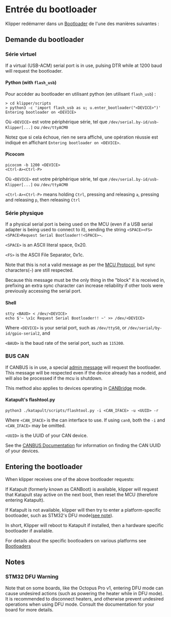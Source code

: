 # Entrée du bootloader

Klipper redémarrer dans un [Bootloader](Bootloaders.md) de l'une des manières suivantes :

## Demande du bootloader

### Série virtuel

If a virtual (USB-ACM) serial port is in use, pulsing DTR while at 1200 baud will request the bootloader.

#### Python (with `flash_usb`)

Pour accéder au bootloader en utilisant python (en utilisant `flash_usb`) :

```shell
> cd klipper/scripts
> python3 -c 'import flash_usb as u; u.enter_bootloader("<DEVICE>")'
Entering bootloader on <DEVICE>
```

Où `<DEVICE>` est votre périphérique série, tel que `/dev/serial.by-id/usb-Klipper[...]` ou `/dev/ttyACM0`

Notez que si cela échoue, rien ne sera affiché, une opération réussie est indiqué en affichant `Entering bootloader on <DEVICE>`.

#### Picocom

```shell
picocom -b 1200 <DEVICE>
<Ctrl-A><Ctrl-P>
```

Où `<DEVICE>` est votre périphérique série, tel que `/dev/serial.by-id/usb-Klipper[...]` ou `/dev/ttyACM0`

`<Ctrl-A><Ctrl-P>` means holding `Ctrl`, pressing and releasing `a`, pressing and releasing `p`, then releasing `Ctrl`

### Série physique

If a physical serial port is being used on the MCU (even if a USB serial adapter is being used to connect to it), sending the string `<SPACE><FS><SPACE>Request Serial Bootloader!!<SPACE>~`.

`<SPACE>` is an ASCII literal space, 0x20.

`<FS>` is the ASCII File Separator, 0x1c.

Note that this is not a valid message as per the [MCU Protocol](Protocol.md#micro-controller-interface), but sync characters(`~`) are still respected.

Because this message must be the only thing in the "block" it is received in, prefixing an extra sync character can increase reliability if other tools were previously accessing the serial port.

#### Shell

```shell
stty <BAUD> < /dev/<DEVICE>
echo $'~ \x1c Request Serial Bootloader!! ~' >> /dev/<DEVICE>
```

Where `<DEVICE>` is your serial port, such as `/dev/ttyS0`, or `/dev/serial/by-id/gpio-serial2`, and

`<BAUD>` is the baud rate of the serial port, such as `115200`.

### BUS CAN

If CANBUS is in use, a special [admin message](CANBUS_protocol.md#admin-messages) will request the bootloader. This message will be respected even if the device already has a nodeid, and will also be processed if the mcu is shutdown.

This method also applies to devices operating in [CANBridge](CANBUS.md#usb-to-can-bus-bridge-mode) mode.

#### Katapult's flashtool.py

```shell
python3 ./katapult/scripts/flashtool.py -i <CAN_IFACE> -u <UUID> -r
```

Where `<CAN_IFACE>` is the can interface to use. If using `can0`, both the `-i` and `<CAN_IFACE>` may be omitted.

`<UUID>` is the UUID of your CAN device.

See the [CANBUS Documentation](CANBUS.md#finding-the-canbus_uuid-for-new-micro-controllers) for information on finding the CAN UUID of your devices.

## Entering the bootloader

When klipper receives one of the above bootloader requests:

If Katapult (formerly known as CANBoot) is available, klipper will request that Katapult stay active on the next boot, then reset the MCU (therefore entering Katapult).

If Katapult is not available, klipper will then try to enter a platform-specific bootloader, such as STM32's DFU mode([see note](#stm32-dfu-warning)).

In short, Klipper will reboot to Katapult if installed, then a hardware specific bootloader if available.

For details about the specific bootloaders on various platforms see [Bootloaders](Bootloaders.md)

## Notes

### STM32 DFU Warning

Note that on some boards, like the Octopus Pro v1, entering DFU mode can cause undesired actions (such as powering the heater while in DFU mode). It is recommended to disconnect heaters, and otherwise prevent undesired operations when using DFU mode. Consult the documentation for your board for more details.
